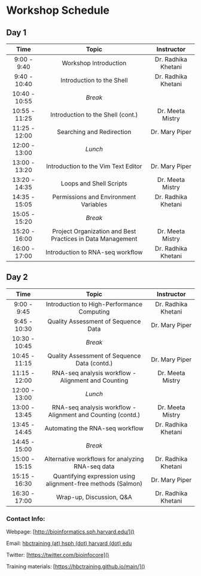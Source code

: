 # Workshop Schedule

## Day 1

| Time            |  Topic  | Instructor |
|:------------------------:|:------------------------------------------------:|:--------:|
|9:00 - 9:40 | Workshop Introduction | Dr. Radhika Khetani |
|9:40 - 10:40 | Introduction to the Shell | Dr. Radhika Khetani |
|10:40 - 10:55 | *Break* | |
|10:55 - 11:25 | Introduction to the Shell (cont.) | Dr. Meeta Mistry |
|11:25 - 12:00 | Searching and Redirection | Dr. Mary Piper |
|12:00 - 13:00 | *Lunch* | |
|13:00 - 13:20 | Introduction to the Vim Text Editor | Dr. Mary Piper |
|13:20 - 14:35 | Loops and Shell Scripts | Dr. Meeta Mistry |
|14:35 - 15:05 | Permissions and Environment Variables | Dr. Radhika Khetani |
|15:05 - 15:20 | *Break* | |
|15:20 - 16:00 | Project Organization and Best Practices in Data Management | Dr. Meeta Mistry |
|16:00 - 17:00 | Introduction to RNA-seq workflow | Dr. Radhika Khetani |

## Day 2

| Time            |   Topic  | Instructor |
|:------------------------:|:----------:|:--------:|
|9:00 - 9:45 | Introduction to High-Performance Computing | Dr. Radhika Khetani |
|9:45 - 10:30 | Quality Assessment of Sequence Data | Dr. Mary Piper |
|10:30 - 10:45 | *Break* | |
|10:45 - 11:15 | Quality Assessment of Sequence Data (contd.) | Dr. Mary Piper |
|11:15 - 12:00 | RNA-seq analysis workflow - Alignment and Counting | Dr. Meeta Mistry |
|12:00 - 13:00 | *Lunch* | |
|13:00 - 13:45 | RNA-seq analysis workflow - Alignment and Counting (contd.) | Dr. Meeta Mistry |
|13:45 - 14:45 | Automating the RNA-seq workflow | Dr. Radhika Khetani |
|14:45 - 15:00 | *Break* | |
|15:00 - 15:15 | Alternative workflows for analyzing RNA-seq data | Dr. Radhika Khetani |
|15:15 - 16:30 | Quantifying expression using alignment-free methods (Salmon) | Dr. Mary Piper |
|16:30 - 17:00 | Wrap-up, Discussion, Q&A | Dr. Radhika Khetani |

### Contact Info:

Webpage: [http://bioinformatics.sph.harvard.edu/]()

Email: [hbctraining (at) hsph (dot) harvard (dot) edu](mailto:hbctraining@hsph.harvard.edu)

Twitter: [https://twitter.com/bioinfocore]()

Training materials: [https://hbctraining.github.io/main/]()
